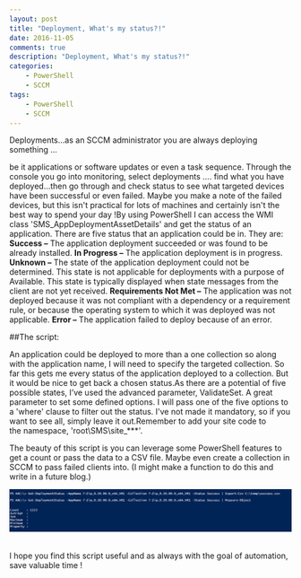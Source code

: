 ```yaml
---
layout: post
title: "Deployment, What's my status?!"
date: 2016-11-05
comments: true
description: "Deployment, What's my status?!"
categories:
    - PowerShell
    - SCCM
tags:
    - PowerShell
    - SCCM
---
```


Deployments...as an SCCM administrator you are always deploying something ... 

be it applications or software updates or even a task sequence. Through the console you go into monitoring, select deployments .... 
find what you have deployed...then go through and check status to see what targeted devices have been successful or even failed. Maybe 
you make a note of the failed devices, but this isn't practical for lots of machines and certainly isn't the best way to spend your 
day !By using PowerShell I can access the WMI class 'SMS_AppDeploymentAssetDetails' and get the status of an application. There are five status that an application could be in. They are: 
**Success –** The application deployment succeeded or was found to be already installed.
**In Progress –** The application deployment is in progress.
**Unknown –** The state of the application deployment could not be determined. This state is not applicable for deployments with a purpose of Available. This state is typically displayed when state messages from the client are not yet received.
**Requirements Not Met –** The application was not deployed because it was not compliant with a dependency or a requirement rule, or because the operating system to which it was deployed was not applicable.
**Error –** The application failed to deploy because of an error. 

##The script:

<script src="https://gist.github.com/Graham-Beer/4c66ceb5340f85a2acf664be466d8b63.js"></script> 

An application could be deployed to more than a one collection so along 
with the application name, I will need to specify the targeted collection. So far this gets me every status of the application deployed 
to a collection. But it would be nice to get back a chosen status.As there are a potential of five possible states, I’ve used the 
advanced parameter, ValidateSet. A great parameter to set some defined options. I will pass one of the five options to a 'where' clause 
to filter out the status. I've not made it mandatory, so if you want to see all, simply leave it out.Remember to add your site code to  
the namespace, 'root\SMS\site_***'.  

The beauty of this script is you can leverage some PowerShell features to get a count or pass the data to a CSV file. Maybe even create a collection in SCCM to pass failed clients into. (I might make a function to do this and write in a future blog.) 

![](/images/Blog_Pictures/5309265_orig.png)  

I hope you find this script useful and as always with the goal of automation, save valuable time !
